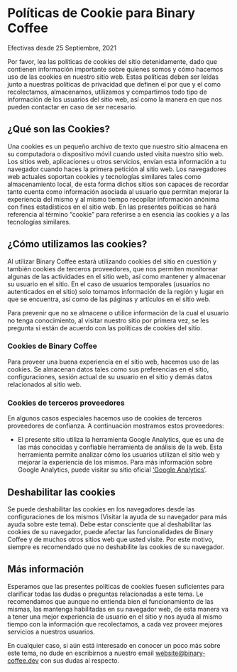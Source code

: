 # Políticas de Cookie para Binary Coffee

Efectivas desde 25 Septiembre, 2021

Por favor, lea las políticas de cookies del sitio detenidamente, dado que contienen información importante sobre quienes somos y cómo hacemos uso de las cookies en nuestro sitio web. Estas políticas deben ser leídas junto a nuestras políticas de privacidad <link> que definen el por que y el como recolectamos, almacenamos, utilizamos y compartimos todo tipo de información de los usuarios del sitio web, así como la manera en que nos pueden contactar en caso de ser necesario.

## ¿Qué son las Cookies?

Una cookies es un pequeño archivo de texto que nuestro sitio almacena en su computadora o dispositivo móvil cuando usted visita nuestro sitio web. Los sitios web, aplicaciones u otros servicios, envían esta información a tu navegador cuando haces la primera petición al sitio web. Los navegadores web actuales soportan cookies y tecnologías similares tales como almacenamiento local, de esta forma dichos sitios son capaces de recordar tanto cuenta como información asociada al usuario que permitan mejorar la experiencia del mismo y al mismo tiempo recopilar información anónima con fines estadísticos en el sitio web. En las presentes políticas se hará referencia al término “cookie” para referirse a en esencia las cookies y a las tecnologías similares.

## ¿Cómo utilizamos las cookies?

Al utilizar Binary Coffee estará utilizando cookies del sitio en cuestión y también cookies de terceros proveedores, que nos permiten monitorear algunas de las actividades en el sitio web, así como mantener y almacenar su usuario en el sitio. En el caso de usuarios temporales (usuarios no autenticados en el sitio) solo tomamos información de la región y lugar en que se encuentra, así como de las páginas y artículos en el sitio web.

Para prevenir que no se almacene o utilice información de la cual el usuario no tenga conocimiento, al visitar nuestro sitio por primera vez, se les pregunta si están de acuerdo con las políticas de cookies del sitio.

### Cookies de Binary Coffee

Para proveer una buena experiencia en el sitio web, hacemos uso de las cookies. Se almacenan datos tales como sus preferencias en el sitio, configuraciones, sesión actual de su usuario en el sitio y demás datos relacionados al sitio web.

### Cookies de terceros proveedores

En algunos casos especiales hacemos uso de cookies de terceros proveedores de confianza. A continuación mostramos estos proveedores:

- El presente sitio utiliza la herramienta Google Analytics, que es una de las más conocidas y confiable herramienta de análisis de la web. Esta herramienta permite analizar cómo los usuarios utilizan el sitio web y mejorar la experiencia de los mismos. Para más información sobre Google Analytics, puede visitar su sitio oficial [‘Google Analytics’](https://analytics.google.com/).

## Deshabilitar las cookies

Se puede deshabilitar las cookies en los navegadores desde las configuraciones de los mismos (Visitar la ayuda de su navegador para más ayuda sobre este tema). Debe estar consciente que al deshabilitar las cookies de su navegador, puede afectar las funcionalidades de Binary Coffee y de muchos otros sitios web que usted visite. Por este motivo, siempre es recomendado que no deshabilite las cookies de su navegador.

## Más información

Esperamos que las presentes políticas de cookies fuesen suficientes para clarificar todas las dudas o preguntas relacionadas a este tema. Le recomendamos que aunque no entienda bien el funcionamiento de las mismas, las mantenga habilitadas en su navegador web, de esta manera va a tener una mejor experiencia de usuario en el sitio y nos ayuda al mismo tiempo con la información que recolectamos, a cada vez proveer mejores servicios a nuestros usuarios.

En cualquier caso, si aún está interesado en conocer un poco más sobre este tema, no dude en escribirnos a nuestro email website@binary-coffee.dev con sus dudas al respecto.
